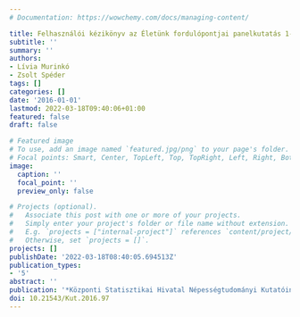 ```yaml
---
# Documentation: https://wowchemy.com/docs/managing-content/

title: Felhasználói kézikönyv az Életünk fordulópontjai panelkutatás 1-4. hullámához
subtitle: ''
summary: ''
authors:
- Lívia Murinkó
- Zsolt Spéder
tags: []
categories: []
date: '2016-01-01'
lastmod: 2022-03-18T09:40:06+01:00
featured: false
draft: false

# Featured image
# To use, add an image named `featured.jpg/png` to your page's folder.
# Focal points: Smart, Center, TopLeft, Top, TopRight, Left, Right, BottomLeft, Bottom, BottomRight.
image:
  caption: ''
  focal_point: ''
  preview_only: false

# Projects (optional).
#   Associate this post with one or more of your projects.
#   Simply enter your project's folder or file name without extension.
#   E.g. `projects = ["internal-project"]` references `content/project/deep-learning/index.md`.
#   Otherwise, set `projects = []`.
projects: []
publishDate: '2022-03-18T08:40:05.694513Z'
publication_types:
- '5'
abstract: ''
publication: '*Központi Statisztikai Hivatal Népességtudományi Kutatóintézet*'
doi: 10.21543/Kut.2016.97
---
```

